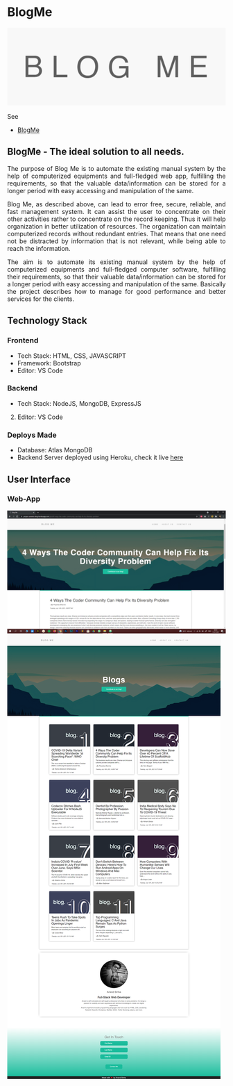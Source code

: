 # BlogMe
![Logo](https://raw.githubusercontent.com/Anand-Sinha/ProjectBlog/main/public/img/Untitled.png)

See
- [BlogMe](https://project-anands-blog.herokuapp.com/)

## BlogMe - The ideal solution to all needs.

<p align="justify">The purpose of Blog Me is to automate the existing manual system by the help of computerized equipments and full-fledged web app, fulfilling the requirements, so that the valuable data/information can be stored for a longer period with easy accessing and manipulation of the same.</p>

<p align="justify">Blog Me, as described above, can lead to error free, secure, reliable, and fast management system. It can assist the user to concentrate on their other activities rather to concentrate on the record keeping. Thus it will help organization in better utilization of resources. The organization can maintain computerized records without redundant entries. That means that one need not be distracted by information that is not relevant, while being able to reach the information.</p>

<p align="justify">The aim is to automate its existing manual system by the help of computerized equipments and full-fledged computer software, fulfilling their requirements, so that their valuable data/information can be stored for a longer period with easy accessing and manipulation of the same. Basically the project describes how to manage for good performance and better services for the clients.</p>

## Technology Stack

### Frontend

- Tech Stack: HTML, CSS, JAVASCRIPT
- Framework: Bootstrap
- Editor: VS Code

### Backend

- Tech Stack: NodeJS, MongoDB, ExpressJS
2. Editor: VS Code

### Deploys Made

- Database: Atlas MongoDB
- Backend Server deployed using Heroku, check it live [here](https://project-anands-blog.herokuapp.com/)

## User Interface
### Web-App

![Image](https://raw.githubusercontent.com/Anand-Sinha/ProjectBlog/main/public/img/image.png)
![Image](https://raw.githubusercontent.com/Anand-Sinha/ProjectBlog/main/public/img/webss.png)
